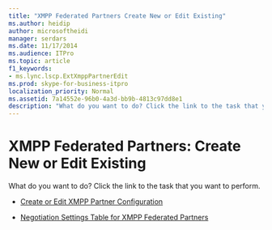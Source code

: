```yaml
---
title: "XMPP Federated Partners Create New or Edit Existing"
ms.author: heidip
author: microsoftheidi
manager: serdars
ms.date: 11/17/2014
ms.audience: ITPro
ms.topic: article
f1_keywords:
- ms.lync.lscp.ExtXmppPartnerEdit
ms.prod: skype-for-business-itpro
localization_priority: Normal
ms.assetid: 7a14552e-96b0-4a3d-bb9b-4813c97dd8e1
description: "What do you want to do? Click the link to the task that you want to perform."
---
```


# XMPP Federated Partners: Create New or Edit Existing
 
What do you want to do? Click the link to the task that you want to perform.
  
- [Create or Edit XMPP Partner Configuration](http://technet.microsoft.com/library/362dbe5e-8ee9-4aba-8c26-5907312b4a60.aspx)
    
- [Negotiation Settings Table for XMPP Federated Partners](http://technet.microsoft.com/library/ef773942-ef92-4f71-85a1-738dfebdfa00.aspx)

